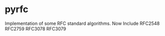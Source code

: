 # pyrfc
Implementation of some RFC standard algorithms.
Now Include RFC2548 RFC2759 RFC3078 RFC3079
